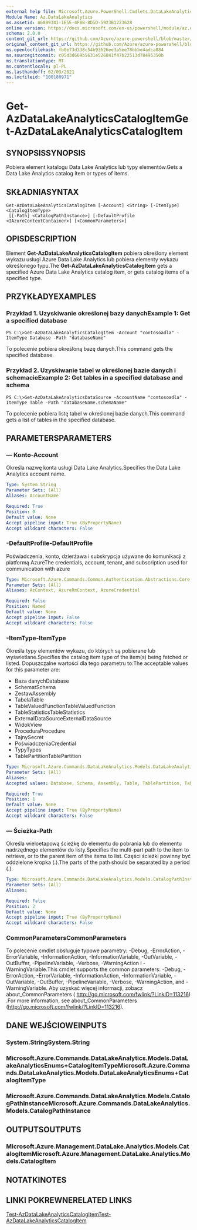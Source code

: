 ```yaml
---
external help file: Microsoft.Azure.PowerShell.Cmdlets.DataLakeAnalytics.dll-Help.xml
Module Name: Az.DataLakeAnalytics
ms.assetid: A6899341-1E5E-4F8B-8D5D-5923B1223628
online version: https://docs.microsoft.com/en-us/powershell/module/az.datalakeanalytics/get-azdatalakeanalyticscatalogitem
schema: 2.0.0
content_git_url: https://github.com/Azure/azure-powershell/blob/master/src/DataLakeAnalytics/DataLakeAnalytics/help/Get-AzDataLakeAnalyticsCatalogItem.md
original_content_git_url: https://github.com/Azure/azure-powershell/blob/master/src/DataLakeAnalytics/DataLakeAnalytics/help/Get-AzDataLakeAnalyticsCatalogItem.md
ms.openlocfilehash: fb0e73d338c54b93626ee3a5ee78bbbe4adca884
ms.sourcegitcommit: c05d3d669b5631e526841f47b22513d78495350b
ms.translationtype: MT
ms.contentlocale: pl-PL
ms.lasthandoff: 02/09/2021
ms.locfileid: "100180971"
---
```

# <span data-ttu-id="acb82-101">Get-AzDataLakeAnalyticsCatalogItem</span><span class="sxs-lookup"><span data-stu-id="acb82-101">Get-AzDataLakeAnalyticsCatalogItem</span></span>

## <span data-ttu-id="acb82-102">SYNOPSIS</span><span class="sxs-lookup"><span data-stu-id="acb82-102">SYNOPSIS</span></span>
<span data-ttu-id="acb82-103">Pobiera element katalogu Data Lake Analytics lub typy elementów.</span><span class="sxs-lookup"><span data-stu-id="acb82-103">Gets a Data Lake Analytics catalog item or types of items.</span></span>

## <span data-ttu-id="acb82-104">SKŁADNIA</span><span class="sxs-lookup"><span data-stu-id="acb82-104">SYNTAX</span></span>

```
Get-AzDataLakeAnalyticsCatalogItem [-Account] <String> [-ItemType] <CatalogItemType>
 [[-Path] <CatalogPathInstance>] [-DefaultProfile <IAzureContextContainer>] [<CommonParameters>]
```

## <span data-ttu-id="acb82-105">OPIS</span><span class="sxs-lookup"><span data-stu-id="acb82-105">DESCRIPTION</span></span>
<span data-ttu-id="acb82-106">Element **Get-AzDataLakeAnalyticsCatalogItem** pobiera określony element wykazu usługi Azure Data Lake Analytics lub pobiera elementy wykazu określonego typu.</span><span class="sxs-lookup"><span data-stu-id="acb82-106">The **Get-AzDataLakeAnalyticsCatalogItem** gets a specified Azure Data Lake Analytics catalog item, or gets catalog items of a specified type.</span></span>

## <span data-ttu-id="acb82-107">PRZYKŁADY</span><span class="sxs-lookup"><span data-stu-id="acb82-107">EXAMPLES</span></span>

### <span data-ttu-id="acb82-108">Przykład 1. Uzyskiwanie określonej bazy danych</span><span class="sxs-lookup"><span data-stu-id="acb82-108">Example 1: Get a specified database</span></span>
```
PS C:\>Get-AzDataLakeAnalyticsCatalogItem -Account "contosoadla" -ItemType Database -Path "databaseName"
```

<span data-ttu-id="acb82-109">To polecenie pobiera określoną bazę danych.</span><span class="sxs-lookup"><span data-stu-id="acb82-109">This command gets the specified database.</span></span>

### <span data-ttu-id="acb82-110">Przykład 2. Uzyskiwanie tabel w określonej bazie danych i schemacie</span><span class="sxs-lookup"><span data-stu-id="acb82-110">Example 2: Get tables in a specified database and schema</span></span>
```
PS C:\>Get-AzDataLakeAnalyticsDataSource -AccountName "contosoadla" -ItemType Table -Path "databaseName.schemaName"
```

<span data-ttu-id="acb82-111">To polecenie pobiera listę tabel w określonej bazie danych.</span><span class="sxs-lookup"><span data-stu-id="acb82-111">This command gets a list of tables in the specified database.</span></span>

## <span data-ttu-id="acb82-112">PARAMETERS</span><span class="sxs-lookup"><span data-stu-id="acb82-112">PARAMETERS</span></span>

### <span data-ttu-id="acb82-113">— Konto</span><span class="sxs-lookup"><span data-stu-id="acb82-113">-Account</span></span>
<span data-ttu-id="acb82-114">Określa nazwę konta usługi Data Lake Analytics.</span><span class="sxs-lookup"><span data-stu-id="acb82-114">Specifies the Data Lake Analytics account name.</span></span>

```yaml
Type: System.String
Parameter Sets: (All)
Aliases: AccountName

Required: True
Position: 0
Default value: None
Accept pipeline input: True (ByPropertyName)
Accept wildcard characters: False
```

### <span data-ttu-id="acb82-115">-DefaultProfile</span><span class="sxs-lookup"><span data-stu-id="acb82-115">-DefaultProfile</span></span>
<span data-ttu-id="acb82-116">Poświadczenia, konto, dzierżawa i subskrypcja używane do komunikacji z platformą Azure</span><span class="sxs-lookup"><span data-stu-id="acb82-116">The credentials, account, tenant, and subscription used for communication with azure</span></span>

```yaml
Type: Microsoft.Azure.Commands.Common.Authentication.Abstractions.Core.IAzureContextContainer
Parameter Sets: (All)
Aliases: AzContext, AzureRmContext, AzureCredential

Required: False
Position: Named
Default value: None
Accept pipeline input: False
Accept wildcard characters: False
```

### <span data-ttu-id="acb82-117">-ItemType</span><span class="sxs-lookup"><span data-stu-id="acb82-117">-ItemType</span></span>
<span data-ttu-id="acb82-118">Określa typy elementów wykazu, do których są pobierane lub wyświetlane.</span><span class="sxs-lookup"><span data-stu-id="acb82-118">Specifies the catalog item type of the item(s) being fetched or listed.</span></span>
<span data-ttu-id="acb82-119">Dopuszczalne wartości dla tego parametru to:</span><span class="sxs-lookup"><span data-stu-id="acb82-119">The acceptable values for this parameter are:</span></span>
- <span data-ttu-id="acb82-120">Baza danych</span><span class="sxs-lookup"><span data-stu-id="acb82-120">Database</span></span>
- <span data-ttu-id="acb82-121">Schemat</span><span class="sxs-lookup"><span data-stu-id="acb82-121">Schema</span></span>
- <span data-ttu-id="acb82-122">Zestaw</span><span class="sxs-lookup"><span data-stu-id="acb82-122">Assembly</span></span>
- <span data-ttu-id="acb82-123">Tabela</span><span class="sxs-lookup"><span data-stu-id="acb82-123">Table</span></span>
- <span data-ttu-id="acb82-124">TableValuedFunction</span><span class="sxs-lookup"><span data-stu-id="acb82-124">TableValuedFunction</span></span>
- <span data-ttu-id="acb82-125">TableStatistics</span><span class="sxs-lookup"><span data-stu-id="acb82-125">TableStatistics</span></span>
- <span data-ttu-id="acb82-126">ExternalDataSource</span><span class="sxs-lookup"><span data-stu-id="acb82-126">ExternalDataSource</span></span>
- <span data-ttu-id="acb82-127">Widok</span><span class="sxs-lookup"><span data-stu-id="acb82-127">View</span></span>
- <span data-ttu-id="acb82-128">Procedura</span><span class="sxs-lookup"><span data-stu-id="acb82-128">Procedure</span></span>
- <span data-ttu-id="acb82-129">Tajny</span><span class="sxs-lookup"><span data-stu-id="acb82-129">Secret</span></span>
- <span data-ttu-id="acb82-130">Poświadczenia</span><span class="sxs-lookup"><span data-stu-id="acb82-130">Credential</span></span>
- <span data-ttu-id="acb82-131">Typy</span><span class="sxs-lookup"><span data-stu-id="acb82-131">Types</span></span>
- <span data-ttu-id="acb82-132">TablePartition</span><span class="sxs-lookup"><span data-stu-id="acb82-132">TablePartition</span></span>

```yaml
Type: Microsoft.Azure.Commands.DataLakeAnalytics.Models.DataLakeAnalyticsEnums+CatalogItemType
Parameter Sets: (All)
Aliases:
Accepted values: Database, Schema, Assembly, Table, TablePartition, TableValuedFunction, TableStatistics, ExternalDataSource, View, Procedure, Secret, Credential, Types, Package

Required: True
Position: 1
Default value: None
Accept pipeline input: True (ByPropertyName)
Accept wildcard characters: False
```

### <span data-ttu-id="acb82-133">— Ścieżka</span><span class="sxs-lookup"><span data-stu-id="acb82-133">-Path</span></span>
<span data-ttu-id="acb82-134">Określa wieloetapową ścieżkę do elementu do pobrania lub do elementu nadrzędnego elementów do listy.</span><span class="sxs-lookup"><span data-stu-id="acb82-134">Specifies the multi-part path to the item to retrieve, or to the parent item of the items to list.</span></span>
<span data-ttu-id="acb82-135">Części ścieżki powinny być oddzielone kropka (.).</span><span class="sxs-lookup"><span data-stu-id="acb82-135">The parts of the path should be separated by a period (.).</span></span>

```yaml
Type: Microsoft.Azure.Commands.DataLakeAnalytics.Models.CatalogPathInstance
Parameter Sets: (All)
Aliases:

Required: False
Position: 2
Default value: None
Accept pipeline input: True (ByPropertyName)
Accept wildcard characters: False
```

### <span data-ttu-id="acb82-136">CommonParameters</span><span class="sxs-lookup"><span data-stu-id="acb82-136">CommonParameters</span></span>
<span data-ttu-id="acb82-137">To polecenie cmdlet obsługuje typowe parametry: -Debug, -ErrorAction, -ErrorVariable, -InformationAction, -InformationVariable, -OutVariable, -OutBuffer, -PipelineVariable, -Verbose, -WarningAction i -WarningVariable.</span><span class="sxs-lookup"><span data-stu-id="acb82-137">This cmdlet supports the common parameters: -Debug, -ErrorAction, -ErrorVariable, -InformationAction, -InformationVariable, -OutVariable, -OutBuffer, -PipelineVariable, -Verbose, -WarningAction, and -WarningVariable.</span></span> <span data-ttu-id="acb82-138">Aby uzyskać więcej informacji, zobacz about_CommonParameters ( http://go.microsoft.com/fwlink/?LinkID=113216) .</span><span class="sxs-lookup"><span data-stu-id="acb82-138">For more information, see about_CommonParameters (http://go.microsoft.com/fwlink/?LinkID=113216).</span></span>

## <span data-ttu-id="acb82-139">DANE WEJŚCIOWE</span><span class="sxs-lookup"><span data-stu-id="acb82-139">INPUTS</span></span>

### <span data-ttu-id="acb82-140">System.String</span><span class="sxs-lookup"><span data-stu-id="acb82-140">System.String</span></span>

### <span data-ttu-id="acb82-141">Microsoft.Azure.Commands.DataLakeAnalytics.Models.DataLakeAnalyticsEnums+CatalogItemType</span><span class="sxs-lookup"><span data-stu-id="acb82-141">Microsoft.Azure.Commands.DataLakeAnalytics.Models.DataLakeAnalyticsEnums+CatalogItemType</span></span>

### <span data-ttu-id="acb82-142">Microsoft.Azure.Commands.DataLakeAnalytics.Models.CatalogPathInstance</span><span class="sxs-lookup"><span data-stu-id="acb82-142">Microsoft.Azure.Commands.DataLakeAnalytics.Models.CatalogPathInstance</span></span>

## <span data-ttu-id="acb82-143">OUTPUTS</span><span class="sxs-lookup"><span data-stu-id="acb82-143">OUTPUTS</span></span>

### <span data-ttu-id="acb82-144">Microsoft.Azure.Management.DataLake.Analytics.Models.CatalogItem</span><span class="sxs-lookup"><span data-stu-id="acb82-144">Microsoft.Azure.Management.DataLake.Analytics.Models.CatalogItem</span></span>

## <span data-ttu-id="acb82-145">NOTATKI</span><span class="sxs-lookup"><span data-stu-id="acb82-145">NOTES</span></span>

## <span data-ttu-id="acb82-146">LINKI POKREWNE</span><span class="sxs-lookup"><span data-stu-id="acb82-146">RELATED LINKS</span></span>

[<span data-ttu-id="acb82-147">Test-AzDataLakeAnalyticsCatalogItem</span><span class="sxs-lookup"><span data-stu-id="acb82-147">Test-AzDataLakeAnalyticsCatalogItem</span></span>](./Test-AzDataLakeAnalyticsCatalogItem.md)


